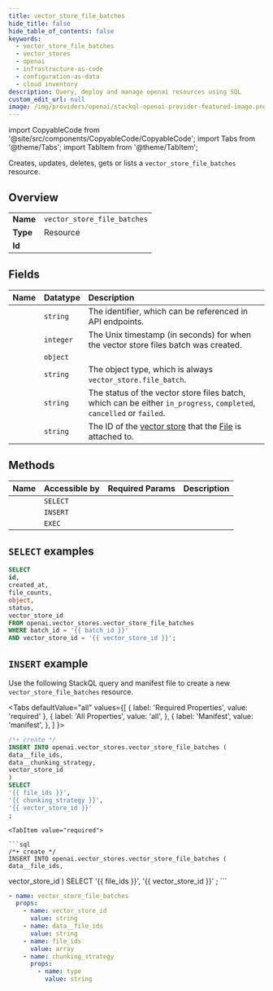 ```yaml
---
title: vector_store_file_batches
hide_title: false
hide_table_of_contents: false
keywords:
  - vector_store_file_batches
  - vector_stores
  - openai
  - infrastructure-as-code
  - configuration-as-data
  - cloud inventory
description: Query, deploy and manage openai resources using SQL
custom_edit_url: null
image: /img/providers/openai/stackql-openai-provider-featured-image.png
---
```


import CopyableCode from '@site/src/components/CopyableCode/CopyableCode';
import Tabs from '@theme/Tabs';
import TabItem from '@theme/TabItem';

Creates, updates, deletes, gets or lists a <code>vector_store_file_batches</code> resource.

## Overview
<table><tbody>
<tr><td><b>Name</b></td><td><code>vector_store_file_batches</code></td></tr>
<tr><td><b>Type</b></td><td>Resource</td></tr>
<tr><td><b>Id</b></td><td><CopyableCode code="openai.vector_stores.vector_store_file_batches" /></td></tr>
</tbody></table>

## Fields
| Name | Datatype | Description |
|:-----|:---------|:------------|
| <CopyableCode code="id" /> | `string` | The identifier, which can be referenced in API endpoints. |
| <CopyableCode code="created_at" /> | `integer` | The Unix timestamp (in seconds) for when the vector store files batch was created. |
| <CopyableCode code="file_counts" /> | `object` |  |
| <CopyableCode code="object" /> | `string` | The object type, which is always `vector_store.file_batch`. |
| <CopyableCode code="status" /> | `string` | The status of the vector store files batch, which can be either `in_progress`, `completed`, `cancelled` or `failed`. |
| <CopyableCode code="vector_store_id" /> | `string` | The ID of the [vector store](/docs/api-reference/vector-stores/object) that the [File](/docs/api-reference/files) is attached to. |

## Methods
| Name | Accessible by | Required Params | Description |
|:-----|:--------------|:----------------|:------------|
| <CopyableCode code="get_vector_store_file_batch" /> | `SELECT` | <CopyableCode code="batch_id, vector_store_id" /> |  |
| <CopyableCode code="create_vector_store_file_batch" /> | `INSERT` | <CopyableCode code="vector_store_id, data__file_ids" /> |  |
| <CopyableCode code="cancel_vector_store_file_batch" /> | `EXEC` | <CopyableCode code="batch_id, vector_store_id" /> |  |

## `SELECT` examples




```sql
SELECT
id,
created_at,
file_counts,
object,
status,
vector_store_id
FROM openai.vector_stores.vector_store_file_batches
WHERE batch_id = '{{ batch_id }}'
AND vector_store_id = '{{ vector_store_id }}';
```
## `INSERT` example

Use the following StackQL query and manifest file to create a new <code>vector_store_file_batches</code> resource.

<Tabs
    defaultValue="all"
    values={[
        { label: 'Required Properties', value: 'required' },
        { label: 'All Properties', value: 'all', },
        { label: 'Manifest', value: 'manifest', },
    ]
}>
<TabItem value="all">

```sql
/*+ create */
INSERT INTO openai.vector_stores.vector_store_file_batches (
data__file_ids,
data__chunking_strategy,
vector_store_id
)
SELECT 
'{{ file_ids }}',
'{{ chunking_strategy }}',
'{{ vector_store_id }}'
;
```
</TabItem>

    <TabItem value="required">

    ```sql
    /*+ create */
    INSERT INTO openai.vector_stores.vector_store_file_batches (
    data__file_ids,
vector_store_id
    )
    SELECT 
    '{{ file_ids }}',
'{{ vector_store_id }}'
    ;
    ```
    </TabItem>
    
<TabItem value="manifest">

```yaml
- name: vector_store_file_batches
  props:
    - name: vector_store_id
      value: string
    - name: data__file_ids
      value: string
    - name: file_ids
      value: array
    - name: chunking_strategy
      props:
        - name: type
          value: string

```
</TabItem>
</Tabs>
